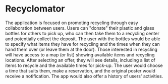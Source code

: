 # Recyclomator

The application is focused on promoting recycling through easy collaboration between users. 
Users can "donate" their plastic and glass bottles for others to pick up, who can then take them 
to a recycling center and potentially collect the deposit. The user with the bottles would be able 
to specify what items they have for recycling and the times when they can hand them 
over (or leave them at the door). Those interested in recycling will have access to a map (or list) 
showing available items and recycling locations. After selecting an offer, they will see details, 
including a list of items to recycle and the available times for pick-up. The user would choose 
a time that suits them, make a reservation, and the original poster would receive a notification. 
The app would also offer a history of users' activities.